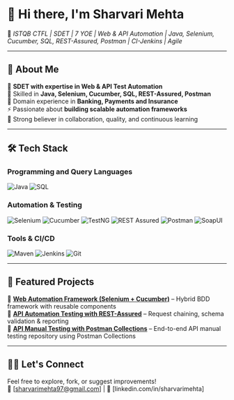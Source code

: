 # 👋 Hi there, I'm Sharvari Mehta  
 
💼 *ISTQB CTFL | SDET | 7 YOE | Web & API Automation | Java, Selenium, Cucumber, SQL, REST-Assured, Postman | CI-Jenkins | Agile*  

---

## 🚀 About Me  
🎯 **SDET with expertise in Web & API Test Automation**  
🧩 Skilled in **Java, Selenium, Cucumber, SQL, REST-Assured, Postman**  
🏦 Domain experience in **Banking, Payments and Insurance**  
⚡ Passionate about **building scalable automation frameworks**  
🤝 Strong believer in collaboration, quality, and continuous learning  

---

## 🛠 Tech Stack  

### Programming and Query Languages   
![Java](https://img.shields.io/badge/Java-ED8B00?style=for-the-badge&logo=openjdk&logoColor=white) ![SQL](https://img.shields.io/badge/SQL-336791?style=for-the-badge&logo=postgresql&logoColor=white) 

### Automation & Testing  
![Selenium](https://img.shields.io/badge/Selenium-43B02A?style=for-the-badge&logo=selenium&logoColor=white) ![Cucumber](https://img.shields.io/badge/Cucumber-23D96C?style=for-the-badge&logo=cucumber&logoColor=white) ![TestNG](https://img.shields.io/badge/TestNG-FF6F00?style=for-the-badge) ![REST Assured](https://img.shields.io/badge/REST%20Assured-000000?style=for-the-badge) ![Postman](https://img.shields.io/badge/Postman-FF6C37?style=for-the-badge&logo=postman&logoColor=white) ![SoapUI](https://img.shields.io/badge/SoapUI-6DB33F?style=for-the-badge)

### Tools & CI/CD  
![Maven](https://img.shields.io/badge/Maven-C71A36?style=for-the-badge&logo=apachemaven&logoColor=white) ![Jenkins](https://img.shields.io/badge/Jenkins-D24939?style=for-the-badge&logo=jenkins&logoColor=white) ![Git](https://img.shields.io/badge/Git-F05032?style=for-the-badge&logo=git&logoColor=white)   
 
---

## 📂 Featured Projects  
🔹 [**Web Automation Framework (Selenium + Cucumber)**](#) – Hybrid BDD framework with reusable components  
🔹 [**API Automation Testing with REST-Assured**](#) – Request chaining, schema validation & reporting  
🔹 [**API Manual Testing with Postman Collections**](#) – End-to-end API manual testing repository using Postman Collections

---

## 🙋‍♂️ Let's Connect
Feel free to explore, fork, or suggest improvements!  
📧 [sharvarimehta97@gmail.com] | 💼 [linkedin.com/in/sharvarimehta]
